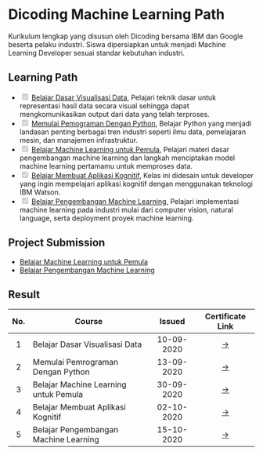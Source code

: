 <html> 
  <head>
    <body>
      <h1>Dicoding Machine Learning Path</h1>
      <p>Kurikulum lengkap yang disusun oleh Dicoding bersama IBM dan Google beserta pelaku industri. Siswa dipersiapkan untuk menjadi Machine Learning Developer sesuai standar kebutuhan industri.</p>
      <h2>Learning Path</h2>
      <ul class="contains-task-list">
        <li class="task-list-item">
        <input type="checkbox" id disabled class="task-list-item-checkbox" checked>
        <a href="https://www.dicoding.com/academies/177" rel="nofollow">Belajar Dasar Visualisasi Data</a>, Pelajari teknik dasar untuk representasi hasil data secara visual sehingga dapat mengkomunikasikan output dari data yang telah terproses.
        </li>
        <li class="task-list-item">
            <input type="checkbox" id disabled class="task-list-item-checkbox" checked>
            <a href="https://www.dicoding.com/academies/86" rel="nofollow">Memulai Pemograman Dengan Python</a>, Belajar Python yang menjadi landasan penting berbagai tren industri seperti ilmu data, pemelajaran mesin, dan manajemen infrastruktur.
        </li>
        <li class="task-list-item">
            <input type="checkbox" id disabled class="task-list-item-checkbox" checked>
            <a href="https://www.dicoding.com/academies/184" rel="nofollow">Belajar Machine Learning untuk Pemula</a>, Pelajari materi dasar pengembangan machine learning dan langkah menciptakan model machine learning pertamamu untuk memproses data.
        </li>
        <li class="task-list-item">
            <input type="checkbox" id disabled class="task-list-item-checkbox" checked>
            <a href="https://www.dicoding.com/academies/68" rel="nofollow">Belajar Membuat Aplikasi Kognitif</a>, Kelas ini didesain untuk developer yang ingin mempelajari aplikasi kognitif dengan menggunakan teknologi IBM Watson.
        </li>
        <li class="task-list-item">
            <input type="checkbox" id disabled class="task-list-item-checkbox" checked>
            <a href="https://www.dicoding.com/academies/185" rel="nofollow">Belajar Pengembangan Machine Learning</a>, Pelajari implementasi machine learning pada industri mulai dari computer vision, natural language, serta deployment proyek machine learning.
        </li>
      </ul>
    <h2>Project Submission</h2>
    <ul>
        <li>
            <a href="https://github.com/muhamzahf/Dicoding-Machine-Learning-Developer-Path/tree/main/Dicoding-Machine-Learning-Developer-Path/Belajar-Machine-Learning-Untuk-Pemula/Submission_Dicoding_Machine_Learning_Pemula">Belajar Machine Learning untuk Pemula</a>   
        </li>
        <li>
            <a href="https://github.com/muhamzahf/Dicoding-Machine-Learning-Developer-Path/tree/main/Dicoding-Machine-Learning-Developer-Path/Belajar-Pengembangan-Machine-Learning">Belajar Pengembangan Machine Learning</a>   
        </li>
    </ul>
    <h2>Result</h2>
    <table>
        <thread>
            <tr>
                <th align="center">No.</th>
                <th align="center">Course</th>
                <th align="center">Issued</th>
                <th align="center">Certificate Link</th>
            </tr>
        <tbody>
            <tr>
                <td align="center">1</td>
                <td>Belajar Dasar Visualisasi Data</td>
                <td align="center">10-09-2020</td>
                <td align="center"><a href="https://www.dicoding.com/certificates/QGRX5587YX0M" rel="nofollow">→</a></td>
            </tr>
            <tr>
                <td align="center">2</td>
                <td>Memulai Pemrograman Dengan Python</td>
                <td align="center">13-09-2020</td>
                <td align="center"><a href="https://www.dicoding.com/certificates/OQLZ9JJMDX5D" rel="nofollow">→</a></td>
            </tr>
            <tr>
                <td align="center">3</td>
                <td>Belajar Machine Learning untuk Pemula</td>
                <td align="center">30-09-2020</td>
                <td align="center"><a href="https://www.dicoding.com/certificates/GRX5GGO23X0M" rel="nofollow">→</a></td>
            </tr>
            <tr>
                <td align="center">4</td>
                <td>Belajar Membuat Aplikasi Kognitif</td>
                <td align="center">02-10-2020</td>
                <td align="center"><a href="https://www.dicoding.com/certificates/L4PQMMWM7ZO1" rel="nofollow">→</a></td>
            </tr>
            <tr>
                <td align="center">5</td>
                <td>Belajar Pengembangan Machine Learning</td>
                <td align="center">15-10-2020</td>
                <td align="center"><a href="https://www.dicoding.com/certificates/N9ZODEV90PG5" rel="nofollow">→</a></td>
            </tr>
        </tbody>
        </thread>
    </table>
    </body>  
  </head> 
</html>
